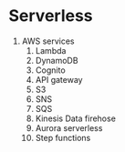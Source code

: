 # Serverless

1. AWS services
    1. Lambda
    2. DynamoDB
    3. Cognito
    4. API gateway
    5. S3
    6. SNS 
    7. SQS
    8. Kinesis Data firehose
    9. Aurora serverless
    10. Step functions

